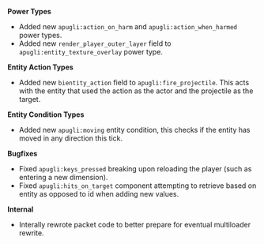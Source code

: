 **Power Types**
- Added new `apugli:action_on_harm` and `apugli:action_when_harmed` power types.
- Added new `render_player_outer_layer` field to `apugli:entity_texture_overlay` power type.

**Entity Action Types**
- Added new `bientity_action` field to `apugli:fire_projectile`. This acts with the entity that used the action as the actor and the projectile as the target.

**Entity Condition Types**
- Added new `apugli:moving` entity condition, this checks if the entity has moved in any direction this tick.

**Bugfixes**
- Fixed `apugli:keys_pressed` breaking upon reloading the player (such as entering a new dimension).
- Fixed `apugli:hits_on_target` component attempting to retrieve based on entity as opposed to id when adding new values.

**Internal**
- Interally rewrote packet code to better prepare for eventual multiloader rewrite.
